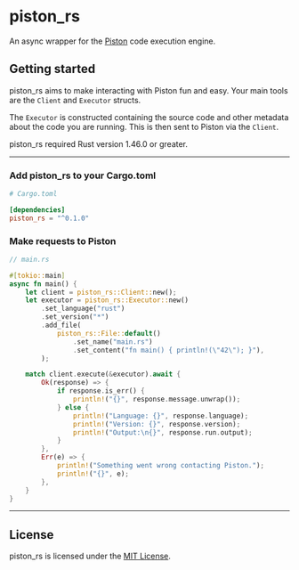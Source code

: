 # piston_rs

An async wrapper for the [Piston](https://github.com/engineer-man/piston)
code execution engine.

## Getting started

piston_rs aims to make interacting with Piston fun and easy. Your main
tools are the `Client` and `Executor` structs.

The `Executor` is constructed containing the source code and other
metadata about the code you are running. This is then sent to Piston
via the `Client`.

piston_rs required Rust version 1.46.0 or greater.

---

### Add piston_rs to your Cargo.toml

```toml
# Cargo.toml

[dependencies]
piston_rs = "^0.1.0"
```

### Make requests to Piston

```rs
// main.rs

#[tokio::main]
async fn main() {
    let client = piston_rs::Client::new();
    let executor = piston_rs::Executor::new()
        .set_language("rust")
        .set_version("*")
        .add_file(
            piston_rs::File::default()
                .set_name("main.rs")
                .set_content("fn main() { println!(\"42\"); }"),
        );

    match client.execute(&executor).await {
        Ok(response) => {
            if response.is_err() {
                println!("{}", response.message.unwrap());
            } else {
                println!("Language: {}", response.language);
                println!("Version: {}", response.version);
                println!("Output:\n{}", response.run.output);
            }
        },
        Err(e) => {
            println!("Something went wrong contacting Piston.");
            println!("{}", e);
        },
    }
}
```

---

## License

piston_rs is licensed under the [MIT License](https://github.com/Jonxslays/piston_rs/blob/master/LICENSE).
